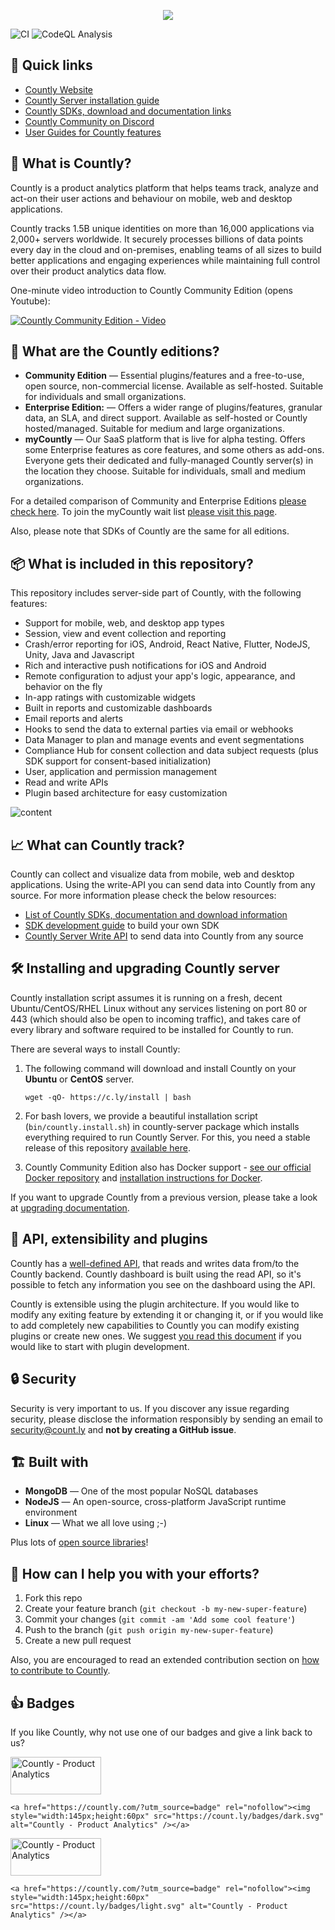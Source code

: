 <p align="center">
  <img width="auto" src="https://cms.count.ly/uploads/countly_github_56791635fe.png?updated_at=2023-04-05T09:56:43.491Z"/>
</p>

![CI](https://github.com/countly/countly-server/actions/workflows/main.yml/badge.svg)
![CodeQL Analysis](https://github.com/countly/countly-server/actions/workflows/codeql-analysis.yml/badge.svg)

## 🔗 Quick links

* [Countly Website](https://countly.com)
* [Countly Server installation guide](https://support.count.ly/hc/en-us/articles/360036862332-Installing-the-Countly-Server)
* [Countly SDKs, download and documentation links](https://support.count.ly/hc/en-us/articles/360037236571-Downloading-and-Installing-SDKs)
* [Countly Community on Discord](https://discord.gg/countly)
* [User Guides for Countly features](https://support.count.ly/hc/en-us/sections/7039354168729-User-Guides-Countly-22-x)

## 🌟 What is Countly?

Countly is a product analytics platform that helps teams track, analyze and act-on their user actions and behaviour on mobile, web and desktop applications. 

Countly tracks 1.5B unique identities on more than 16,000 applications via 2,000+ servers worldwide. It securely processes billions of data points every day in the cloud and on-premises, enabling teams of all sizes to build better applications and engaging experiences while maintaining full control over their product analytics data flow.

One-minute video introduction to Countly Community Edition (opens Youtube):

[![Countly Community Edition - Video](https://count.ly/github/countly-community-1min-v1808.png?v3)](https://youtu.be/htKeh9bsZwA)

## 🚀 What are the Countly editions?                   

* **Community Edition** — Essential plugins/features and a free-to-use, open source, non-commercial license. Available as self-hosted. Suitable for individuals and small organizations.
* **Enterprise Edition:** — Offers a wider range of plugins/features, granular data, an SLA, and direct support. Available as self-hosted or Countly hosted/managed. Suitable for medium and large organizations.
* **myCountly** — Our SaaS platform that is live for alpha testing. Offers some Enterprise features as core features, and some others as add-ons. Everyone gets their dedicated and fully-managed Countly server(s) in the location they choose. Suitable for individuals, small and medium organizations.  

For a detailed comparison of Community and Enterprise Editions [please check here](https://countly.com/pricing). To join the myCountly wait list [please visit this page](https://countly.com/mycountly).

Also, please note that SDKs of Countly are the same for all editions.

## 📦 What is included in this repository?

This repository includes server-side part of Countly, with the following features: 

* Support for mobile, web, and desktop app types
* Session, view and event collection and reporting
* Crash/error reporting for iOS, Android, React Native, Flutter, NodeJS, Unity, Java and Javascript
* Rich and interactive push notifications for iOS and Android
* Remote configuration to adjust your app's logic, appearance, and behavior on the fly
* In-app ratings with customizable widgets
* Built in reports and customizable dashboards
* Email reports and alerts
* Hooks to send the data to external parties via email or webhooks
* Data Manager to plan and manage events and event segmentations
* Compliance Hub for consent collection and data subject requests (plus SDK support for consent-based initialization)
* User, application and permission management
* Read and write APIs
* Plugin based architecture for easy customization

![content](https://count.ly/github/countly-highlights.png?v3)

## 📈 What can Countly track?

Countly can collect and visualize data from mobile, web and desktop applications. Using the write-API you can send data into Countly from any source. For more information please check the below resources: 

* [List of Countly SDKs, documentation and download information](https://support.count.ly/hc/en-us/articles/360037236571-Downloading-and-Installing-SDKs)
* [SDK development guide](https://support.count.ly/hc/en-us/articles/360037236571-Downloading-and-Installing-SDKs) to build your own SDK
* [Countly Server Write API](https://api.count.ly/reference/i) to send data into Countly from any source

## 🛠️ Installing and upgrading Countly server

Countly installation script assumes it is running on a fresh, decent Ubuntu/CentOS/RHEL Linux without any services listening on port 80 or 443 (which should also be open to incoming traffic), and takes care of every library and software required to be installed for Countly to run.

There are several ways to install Countly:

1. The following command will download and install Countly on your **Ubuntu** or **CentOS** server.

   `wget -qO- https://c.ly/install | bash`

2. For bash lovers, we provide a beautiful installation script (`bin/countly.install.sh`) in countly-server package which installs everything required to run Countly Server. For this, you need a stable release of this repository [available here](https://github.com/Countly/countly-server/releases).

3. Countly Community Edition also has Docker support - [see our official Docker repository](https://registry.hub.docker.com/r/countly/countly-server/) and [installation instructions for Docker](https://support.count.ly/hc/en-us/articles/360036862332-Installing-the-Countly-Server).

If you want to upgrade Countly from a previous version, please take a look at [upgrading documentation](https://support.count.ly/hc/en-us/articles/360037443652-Upgrading-the-Countly-Server).

## 🧩 API, extensibility and plugins

Countly has a [well-defined API](https://api.count.ly), that reads and writes data from/to the Countly backend. Countly dashboard is built using the read API, so it's possible to fetch any information you see on the dashboard using the API.

Countly is extensible using the plugin architecture. If you would like to modify any exiting feature by extending it or changing it, or if you would like to add completely new capabilities to Countly you can modify existing plugins or create new ones. We suggest [you read this document](https://support.count.ly/hc/en-us/articles/360036862392-Introduction) if you would like to start with plugin development.

## 🔒 Security

Security is very important to us. If you discover any issue regarding security, please disclose the information responsibly by sending an email to security@count.ly and **not by creating a GitHub issue**.

## 🏗️ Built with

* **MongoDB** — One of the most popular NoSQL databases
* **NodeJS** — An open-source, cross-platform JavaScript runtime environment
* **Linux** — What we all love using ;-)

Plus lots of [open source libraries](https://support.count.ly/hc/en-us/articles/360037092232-Open-source-components)!         

## 🤝 How can I help you with your efforts?

1. Fork this repo
2. Create your feature branch (`git checkout -b my-new-super-feature`)
3. Commit your changes (`git commit -am 'Add some cool feature'`)
4. Push to the branch (`git push origin my-new-super-feature`)
5. Create a new pull request

Also, you are encouraged to read an extended contribution section on [how to contribute to Countly](https://github.com/Countly/countly-server/blob/master/CONTRIBUTING.md).

## 👍 Badges

If you like Countly, why not use one of our badges and give a link back to us?

<a href="https://countly.com/?utm_source=badge" rel="nofollow"><img style="width:145px;height:60px" src="https://count.ly/badges/dark.svg?v2" alt="Countly - Product Analytics" /></a>

    <a href="https://countly.com/?utm_source=badge" rel="nofollow"><img style="width:145px;height:60px" src="https://count.ly/badges/dark.svg" alt="Countly - Product Analytics" /></a>

<a href="https://countly.com/?utm_source=badge" rel="nofollow"><img style="width:145px;height:60px" src="https://count.ly/badges/light.svg?v2" alt="Countly - Product Analytics" /></a>

    <a href="https://countly.com/?utm_source=badge" rel="nofollow"><img style="width:145px;height:60px" src="https://count.ly/badges/light.svg" alt="Countly - Product Analytics" /></a>
